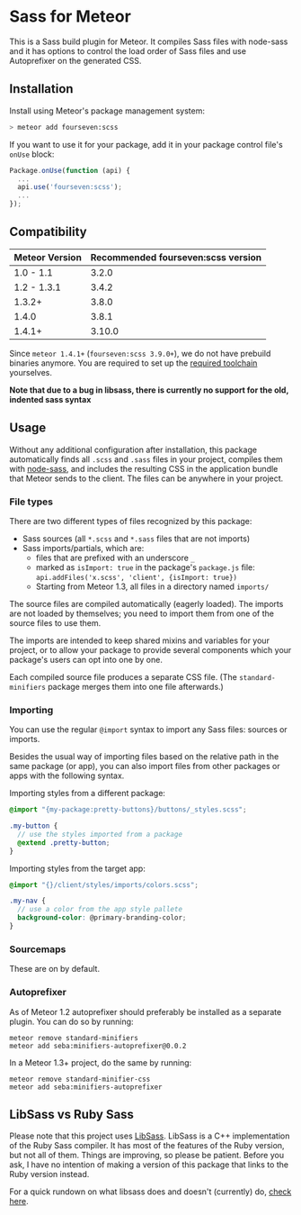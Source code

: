 # Sass for Meteor
This is a Sass build plugin for Meteor. It compiles Sass files with node-sass and it has options to control the load order of Sass files and use Autoprefixer on the generated CSS.

## Installation

Install using Meteor's package management system:

```bash
> meteor add fourseven:scss
```

If you want to use it for your package, add it in your package control file's
`onUse` block:

```javascript
Package.onUse(function (api) {
  ...
  api.use('fourseven:scss');
  ...
});
```

## Compatibility
<table>
<thead>
<tr><th>Meteor Version</th><th>Recommended fourseven:scss version</th></tr>
</thead>
<tbody>
<tr><td>1.0 - 1.1</td><td>3.2.0</td></tr>
<tr><td>1.2 - 1.3.1</td><td>3.4.2</td></tr>
<tr><td>1.3.2+</td><td>3.8.0</td></tr>
<tr><td>1.4.0</td><td>3.8.1</td></tr>
<tr><td>1.4.1+</td><td>3.10.0</td></tr>
</tbody>
</table>

Since `meteor 1.4.1+` (`fourseven:scss 3.9.0+`), we do not have prebuild binaries anymore. You are required to set up the [required toolchain](https://github.com/nodejs/node-gyp) yourselves.

**Note that due to a bug in libsass, there is currently no support for the old, indented sass syntax**

## Usage
Without any additional configuration after installation, this package automatically finds all `.scss` and `.sass` files in your project, compiles them with [node-sass](https://github.com/sass/node-sass), and includes the resulting CSS in the application bundle that Meteor sends to the client. The files can be anywhere in your project.

### File types

There are two different types of files recognized by this package:

- Sass sources (all `*.scss` and `*.sass` files that are not imports)
- Sass imports/partials, which are:
  * files that are prefixed with an underscore `_`
  * marked as `isImport: true` in the package's `package.js` file:
    `api.addFiles('x.scss', 'client', {isImport: true})`
  * Starting from Meteor 1.3, all files in a directory named `imports/`

The source files are compiled automatically (eagerly loaded). The imports are not loaded by
themselves; you need to import them from one of the source files to use them.

The imports are intended to keep shared mixins and variables for your project,
or to allow your package to provide several components which your package's
users can opt into one by one.

Each compiled source file produces a separate CSS file.  (The
`standard-minifiers` package merges them into one file afterwards.)

### Importing

You can use the regular `@import` syntax to import any Sass files: sources or
imports.

Besides the usual way of importing files based on the relative path in the same
package (or app), you can also import files from other packages or apps with the
following syntax.

Importing styles from a different package:

```scss
@import "{my-package:pretty-buttons}/buttons/_styles.scss";

.my-button {
  // use the styles imported from a package
  @extend .pretty-button;
}
```

Importing styles from the target app:

```scss
@import "{}/client/styles/imports/colors.scss";

.my-nav {
  // use a color from the app style pallete
  background-color: @primary-branding-color;
}
```

### Sourcemaps
These are on by default.

### Autoprefixer
As of Meteor 1.2 autoprefixer should preferably be installed as a separate plugin. You can do so by running:

```
meteor remove standard-minifiers
meteor add seba:minifiers-autoprefixer@0.0.2
```

In a Meteor 1.3+ project, do the same by running:
```
meteor remove standard-minifier-css
meteor add seba:minifiers-autoprefixer
```

## LibSass vs Ruby Sass
Please note that this project uses [LibSass](https://github.com/hcatlin/libsass). LibSass is a C++ implementation of the Ruby Sass compiler. It has most of the features of the Ruby version, but not all of them. Things are improving, so please be patient. Before you ask, I have no intention of making a version of this package that links to the Ruby version instead.

For a quick rundown on what libsass does and doesn't (currently) do, [check here](http://sass-compatibility.github.io/).

